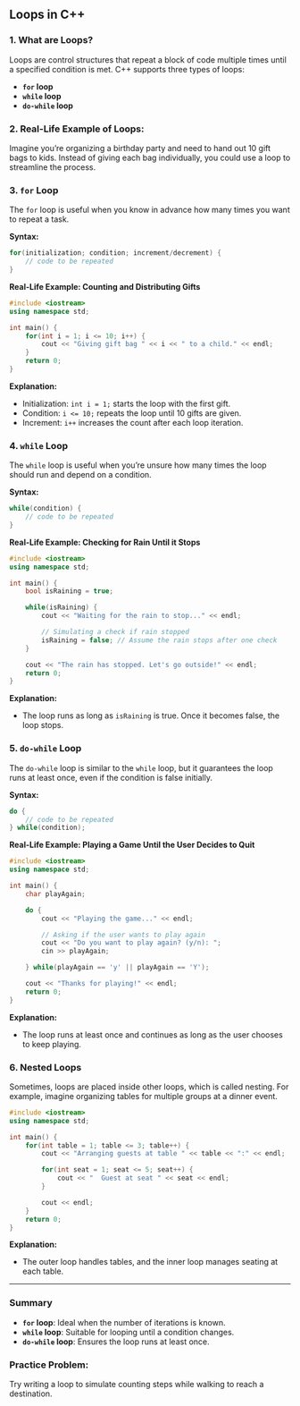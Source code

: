 ## Loops in C++

### 1. **What are Loops?**

Loops are control structures that repeat a block of code multiple times until a specified condition is met. C++ supports three types of loops:

- **`for` loop**
- **`while` loop**
- **`do-while` loop**

### 2. **Real-Life Example of Loops:**

Imagine you’re organizing a birthday party and need to hand out 10 gift bags to kids. Instead of giving each bag individually, you could use a loop to streamline the process.

### 3. **`for` Loop**

The `for` loop is useful when you know in advance how many times you want to repeat a task.

**Syntax:**

```cpp
for(initialization; condition; increment/decrement) {
    // code to be repeated
}
```

**Real-Life Example: Counting and Distributing Gifts**

```cpp
#include <iostream>
using namespace std;

int main() {
    for(int i = 1; i <= 10; i++) {
        cout << "Giving gift bag " << i << " to a child." << endl;
    }
    return 0;
}
```

**Explanation:**

- Initialization: `int i = 1;` starts the loop with the first gift.
- Condition: `i <= 10;` repeats the loop until 10 gifts are given.
- Increment: `i++` increases the count after each loop iteration.

### 4. **`while` Loop**

The `while` loop is useful when you’re unsure how many times the loop should run and depend on a condition.

**Syntax:**

```cpp
while(condition) {
    // code to be repeated
}
```

**Real-Life Example: Checking for Rain Until it Stops**

```cpp
#include <iostream>
using namespace std;

int main() {
    bool isRaining = true;

    while(isRaining) {
        cout << "Waiting for the rain to stop..." << endl;

        // Simulating a check if rain stopped
        isRaining = false; // Assume the rain stops after one check
    }

    cout << "The rain has stopped. Let's go outside!" << endl;
    return 0;
}
```

**Explanation:**

- The loop runs as long as `isRaining` is true. Once it becomes false, the loop stops.

### 5. **`do-while` Loop**

The `do-while` loop is similar to the `while` loop, but it guarantees the loop runs at least once, even if the condition is false initially.

**Syntax:**

```cpp
do {
    // code to be repeated
} while(condition);
```

**Real-Life Example: Playing a Game Until the User Decides to Quit**

```cpp
#include <iostream>
using namespace std;

int main() {
    char playAgain;

    do {
        cout << "Playing the game..." << endl;

        // Asking if the user wants to play again
        cout << "Do you want to play again? (y/n): ";
        cin >> playAgain;

    } while(playAgain == 'y' || playAgain == 'Y');

    cout << "Thanks for playing!" << endl;
    return 0;
}
```

**Explanation:**

- The loop runs at least once and continues as long as the user chooses to keep playing.

### 6. **Nested Loops**

Sometimes, loops are placed inside other loops, which is called nesting. For example, imagine organizing tables for multiple groups at a dinner event.

```cpp
#include <iostream>
using namespace std;

int main() {
    for(int table = 1; table <= 3; table++) {
        cout << "Arranging guests at table " << table << ":" << endl;

        for(int seat = 1; seat <= 5; seat++) {
            cout << "  Guest at seat " << seat << endl;
        }

        cout << endl;
    }
    return 0;
}
```

**Explanation:**

- The outer loop handles tables, and the inner loop manages seating at each table.

---

### Summary

- **`for` loop**: Ideal when the number of iterations is known.
- **`while` loop**: Suitable for looping until a condition changes.
- **`do-while` loop**: Ensures the loop runs at least once.

### Practice Problem:

Try writing a loop to simulate counting steps while walking to reach a destination.
